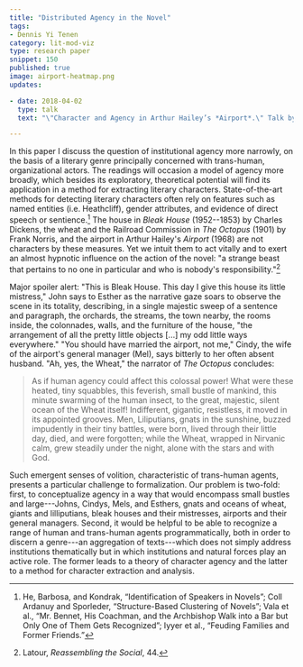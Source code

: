 ```yaml
---
title: "Distributed Agency in the Novel"
tags:
- Dennis Yi Tenen
category: lit-mod-viz
type: research paper
snippet: 150
published: true
image: airport-heatmap.png
updates:

- date: 2018-04-02
  type: talk
  text: "\"Character and Agency in Arthur Hailey’s *Airport*.\" Talk by invitation at the Harvard NHC Novel Theory seminar on April 2, 2018."

---
```


In this paper I discuss the question of institutional agency more narrowly, on
the basis of a literary genre principally concerned with trans-human,
organizational actors. The readings will occasion a model of agency more
broadly, which besides its exploratory, theoretical potential will find its
application in a method for extracting literary characters. State-of-the-art
methods for detecting literary characters often rely on features such as named
entities (i.e. Heathcliff), gender attributes, and evidence of direct speech
or sentience.[^1] The house in *Bleak House* (1952--1853) by Charles Dickens, the
wheat and the Railroad Commission in *The Octopus*
(1901) by Frank Norris, and the airport in Arthur Hailey's *Airport* (1968)
       are not characters by these measures. Yet we intuit them to act vitally
and to exert an almost hypnotic influence on the action of the novel: "a
strange beast that pertains to no one in particular and who is nobody's
responsibility."[^2]

Major spoiler alert: "This is Bleak House. This day I give this house its
little mistress," John says to Esther as the narrative gaze soars to observe
the scene in its totality, describing, in a single majestic sweep of a
sentence and paragraph, the orchards, the streams, the town nearby, the rooms
inside, the colonnades, walls, and the furniture of the house, "the
arrangement of all the pretty little objects [...] my odd little ways
everywhere." "You should have married the airport, not me," Cindy, the wife of
the airport's general manager (Mel), says bitterly to her often absent
husband. "Ah, yes, the Wheat," the narrator of *The Octopus* concludes:

> As if human agency could affect this colossal power! What were these heated,
> tiny squabbles, this feverish, small bustle of mankind, this minute swarming
> of the human insect, to the great, majestic, silent ocean of the Wheat
> itself!  Indifferent, gigantic, resistless, it moved in its appointed
> grooves. Men, Liliputians, gnats in the sunshine, buzzed impudently in their
> tiny battles, were born, lived through their little day, died, and were
> forgotten; while the Wheat, wrapped in Nirvanic calm, grew steadily under
> the night, alone with the stars and with God.

Such emergent senses of volition, characteristic of trans-human agents,
presents a particular challenge to formalization. Our problem is two-fold:
first, to conceptualize agency in a way that would encompass small bustles and
large---Johns, Cindys, Mels, and Esthers, gnats and oceans of wheat, giants
and lilliputians, bleak houses and their mistresses, airports and their
general managers. Second, it would be helpful to be able to recognize a range
of human and trans-human agents programmatically, both in order to discern a
genre---an aggregation of texts---which does not simply address institutions
thematically but in which institutions and natural forces play an active role.
The former leads to a theory of character agency and the latter to a method
for character extraction and analysis.

[^1]: He, Barbosa, and Kondrak, “Identification of Speakers in Novels”; Coll Ardanuy and Sporleder, “Structure-Based Clustering of Novels”; Vala et al., “Mr. Bennet, His Coachman, and the Archbishop Walk into a Bar but Only One of Them Gets Recognized”; Iyyer et al., “Feuding Families and Former Friends.”

[^2]: Latour, *Reassembling the Social*, 44.
